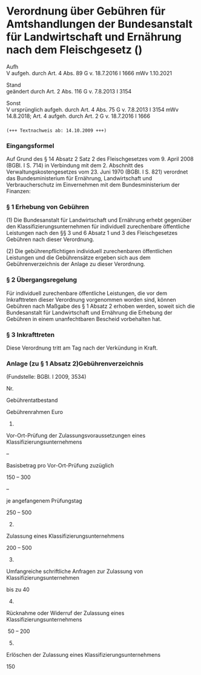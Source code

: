 Verordnung über Gebühren für Amtshandlungen der Bundesanstalt für Landwirtschaft und Ernährung nach dem Fleischgesetz ()
========================================================================================================================

Aufh  
V aufgeh. durch Art. 4 Abs. 89 G v. 18.7.2016 I 1666 mWv 1.10.2021

Stand  
geändert durch Art. 2 Abs. 116 G v. 7.8.2013 I 3154

Sonst  
V ursprünglich aufgeh. durch Art. 4 Abs. 75 G v. 7.8.2013 I 3154 mWv 14.8.2018; Art. 4 aufgeh. durch Art. 2 G v. 18.7.2016 I 1666

### 

```
(+++ Textnachweis ab: 14.10.2009 +++)
```

### Eingangsformel

Auf Grund des § 14 Absatz 2 Satz 2 des Fleischgesetzes vom 9. April 2008 (BGBl. I S. 714) in Verbindung mit dem 2. Abschnitt des Verwaltungskostengesetzes vom 23. Juni 1970 (BGBl. I S. 821) verordnet das Bundesministerium für Ernährung, Landwirtschaft und Verbraucherschutz im Einvernehmen mit dem Bundesministerium der Finanzen:

### § 1 Erhebung von Gebühren

(1) Die Bundesanstalt für Landwirtschaft und Ernährung erhebt gegenüber den Klassifizierungsunternehmen für individuell zurechenbare öffentliche Leistungen nach den §§ 3 und 6 Absatz 1 und 3 des Fleischgesetzes Gebühren nach dieser Verordnung.

(2) Die gebührenpflichtigen individuell zurechenbaren öffentlichen Leistungen und die Gebührensätze ergeben sich aus dem Gebührenverzeichnis der Anlage zu dieser Verordnung.

### § 2 Übergangsregelung

Für individuell zurechenbare öffentliche Leistungen, die vor dem Inkrafttreten dieser Verordnung vorgenommen worden sind, können Gebühren nach Maßgabe des § 1 Absatz 2 erhoben werden, soweit sich die Bundesanstalt für Landwirtschaft und Ernährung die Erhebung der Gebühren in einem unanfechtbaren Bescheid vorbehalten hat.

### § 3 Inkrafttreten

Diese Verordnung tritt am Tag nach der Verkündung in Kraft.

### Anlage (zu § 1 Absatz 2)Gebührenverzeichnis

(Fundstelle: BGBl. I 2009, 3534)

Nr.

Gebührentatbestand

Gebührenrahmen
Euro

1.

Vor-Ort-Prüfung der Zulassungsvoraussetzungen eines Klassifizierungsunternehmens

–

Basisbetrag pro Vor-Ort-Prüfung zuzüglich

150 – 300

–

je angefangenem Prüfungstag

250 – 500

2.

Zulassung eines Klassifizierungsunternehmens

200 – 500

3.

Umfangreiche schriftliche Anfragen zur Zulassung von Klassifizierungsunternehmen

bis zu 40

4.

Rücknahme oder Widerruf der Zulassung eines Klassifizierungsunternehmens

 50 – 200

5.

Erlöschen der Zulassung eines Klassifizierungsunternehmens

150

